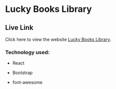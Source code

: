 # Lucky Books Library

## Live Link

Click here to view the website [Lucky Books Library](https://transcendent-halva-3f48e2.netlify.app/).

### Technology used:

- React

- Bootstrap

- font-awesome



